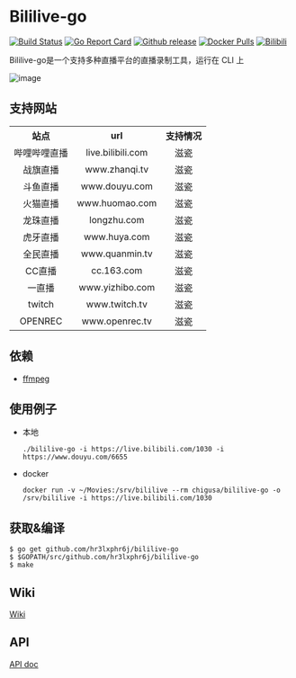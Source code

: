 # Bililive-go
[![Build Status](https://travis-ci.org/hr3lxphr6j/bililive-go.svg?branch=master)](https://travis-ci.org/hr3lxphr6j/bililive-go)
[![Go Report Card](https://goreportcard.com/badge/github.com/hr3lxphr6j/bililive-go)](https://goreportcard.com/report/github.com/hr3lxphr6j/bililive-go)
[![Github release](https://img.shields.io/github/release/hr3lxphr6j/bililive-go.svg)](https://github.com/hr3lxphr6j/bililive-go/releases/latest)
[![Docker Pulls](https://img.shields.io/docker/pulls/chigusa/bililive-go.svg)](https://hub.docker.com/r/chigusa/bililive-go/)
[![Bilibili](https://img.shields.io/badge/%E5%93%94%E5%93%A9%E5%93%94%E5%93%A9-%E6%9C%AA%E6%9D%A5%E7%A7%91%E6%8A%80%E7%8E%8B%E8%80%81%E8%8F%8A%E5%BD%95%E6%92%AD%E7%BB%84-ebb8d0.svg)](https://space.bilibili.com/18578203/)

Bililive-go是一个支持多种直播平台的直播录制工具，运行在 CLI 上   

![image](https://github.com/hr3lxphr6j/bililive-go/raw/master/docs/screenshot.png)

## 支持网站

<table>
    <tr align="center">
        <th>站点</th>
        <th>url</th>
        <th>支持情况</th>
    </tr>
    <tr align="center">
        <td>哔哩哔哩直播</td>
        <td>live.bilibili.com</td>
        <td>滋瓷</td>
    </tr>
    <tr align="center">
        <td>战旗直播</td>
        <td>www.zhanqi.tv</td>
        <td>滋瓷</td>
    </tr>
    <tr align="center">
        <td>斗鱼直播</td>
        <td>www.douyu.com</td>
        <td>滋瓷</td>
    </tr>
    <tr align="center">
        <td>火猫直播</td>
        <td>www.huomao.com</td>
        <td>滋瓷</td>
    </tr>
    <tr align="center">
        <td>龙珠直播</td>
        <td>longzhu.com</td>
        <td>滋瓷</td>
    </tr>
    <tr align="center">
        <td>虎牙直播</td>
        <td>www.huya.com</td>
        <td>滋瓷</td>
    </tr>
    <tr align="center">
        <td>全民直播</td>
        <td>www.quanmin.tv</td>
        <td>滋瓷</td>
    </tr>
    <tr align="center">
        <td>CC直播</td>
        <td>cc.163.com</td>
        <td>滋瓷</td>
    </tr>
    <tr align="center">
        <td>一直播</td>
        <td>www.yizhibo.com</td>
        <td>滋瓷</td>
    </tr>
    <tr align="center">
        <td>twitch</td>
        <td>www.twitch.tv</td>
        <td>滋瓷</td>
    </tr>
    <tr align="center">
        <td>OPENREC</td>
        <td>www.openrec.tv</td>
        <td>滋瓷</td>
    </tr>
</table>

## 依赖
* [ffmpeg](https://ffmpeg.org/)

## 使用例子
- 本地
    ```
    ./bililive-go -i https://live.bilibili.com/1030 -i https://www.douyu.com/6655
    ```
- docker
    ```
    docker run -v ~/Movies:/srv/bililive --rm chigusa/bililive-go -o /srv/bililive -i https://live.bilibili.com/1030
    ```

## 获取&编译
```
$ go get github.com/hr3lxphr6j/bililive-go
$ $GOPATH/src/github.com/hr3lxphr6j/bililive-go
$ make
```

## Wiki
[Wiki](https://github.com/hr3lxphr6j/bililive-go/wiki)

## API
[API doc](https://github.com/hr3lxphr6j/bililive-go/blob/master/docs/API.md)